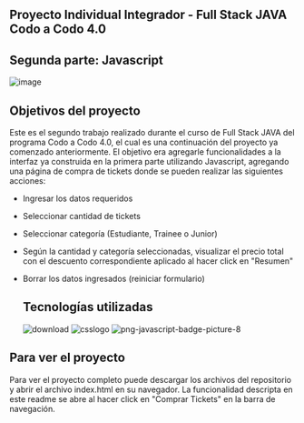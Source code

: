## Proyecto Individual Integrador - Full Stack JAVA Codo a Codo 4.0
## Segunda parte: Javascript
![image](https://github.com/ValentinaPaglino/TP-Integrador-JS-CaC-Valentina-Paglino/assets/87662280/81c38e2e-257c-4a8e-8779-ffd575fbf659)

## Objetivos del proyecto
Este es el segundo trabajo realizado durante el curso de Full Stack JAVA del programa Codo a Codo 4.0, el cual es una continuación del proyecto ya comenzado anteriormente. El objetivo era agregarle funcionalidades a la interfaz ya construida en la primera parte utilizando Javascript, agregando una página de compra de tickets donde se pueden realizar las siguientes acciones:

- Ingresar los datos requeridos
- Seleccionar cantidad de tickets
- Seleccionar categoría (Estudiante, Trainee o Junior)
- Según la cantidad y categoría seleccionadas, visualizar el precio total con el descuento correspondiente aplicado al hacer click en "Resumen"
- Borrar los datos ingresados (reiniciar formulario)

  ## Tecnologías utilizadas
  ![download](https://github.com/ValentinaPaglino/TP-Integrador-JS-CaC-Valentina-Paglino/assets/87662280/ed1a7c6e-1894-4423-8cd7-4fcaaa2dff5e)
  ![csslogo](https://github.com/ValentinaPaglino/TP-Integrador-JS-CaC-Valentina-Paglino/assets/87662280/4c74b68c-24dd-4524-9f43-9298d0cd483a)
  ![png-javascript-badge-picture-8](https://github.com/ValentinaPaglino/TP-Integrador-JS-CaC-Valentina-Paglino/assets/87662280/8f8f6263-49ba-42b6-b779-90c81f005a0a)

## Para ver el proyecto
Para ver el proyecto completo puede descargar los archivos del repositorio y abrir el archivo index.html en su navegador. La funcionalidad descripta en este readme se abre al hacer click en "Comprar Tickets" en la barra de navegación.

